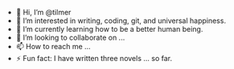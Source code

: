 - 👋 Hi, I’m @tilmer
- 👀 I’m interested in writing, coding, git, and universal happiness.
- 🌱 I’m currently learning how to be a better human being.
- 💞️ I’m looking to collaborate on ...
- 📫 How to reach me ...
- ⚡ Fun fact: I have written three novels ... so far.

<!---
tilmer/tilmer is a ✨ special ✨ repository because its `README.md` (this file) appears on your GitHub profile.
You can click the Preview link to take a look at your changes.
--->
